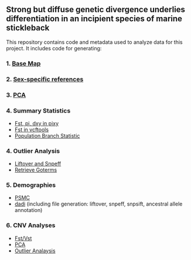 ## **Strong but diffuse genetic divergence underlies differentiation in an incipient species of marine stickleback**

This repository contains code and metadata used to analyze data for this project. It includes code for generating:
### 1. [Base Map](Map/plot_base_map.R) 
### 2. [Sex-specific references](sex_specific_references/mask)
### 3. [PCA](PCA/PCA_plot.R)
### 4. Summary Statistics
* [Fst, pi, dxy in pixy](pixy/calculate_pi_fst_dxy)
* [Fst in vcftools](PBS/calculate_Fst)
* [Population Branch Statistic](PBS/calculate_PBS_plot.R)   
### 4. Outlier Analysis
* [Liftover and Snpeff](PBS/liftover_snpeff)
* [Retrieve Goterms](PBS/calculate_outlier_intervals_and_retreive_goterms.R)
### 5. Demographies
* [PSMC](PSMC/generate_input_file)
* [dadi](dadi) (including file generation: liftover, snpeff, snpsift, ancestral allele annotation)
### 6. CNV Analyses
* [Fst/Vst](CNVs/Fst_Vst)
* [PCA](CNVs/deldup_PCA)
* [Outlier Analaysis](CNVs/outliers_goterms.R)

